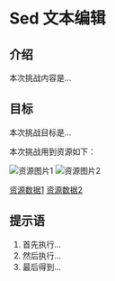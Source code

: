 # Sed 文本编辑

## 介绍

本次挑战内容是...

## 目标

本次挑战目标是...

本次挑战用到资源如下：

![资源图片1](https://www.shiyanlou.com/test1.png)
![资源图片2](https://www.shiyanlou.com/test2.jpg)

[资源数据1](https://www.shiyanlou.com/test1.tar.gz)
[资源数据2](https://www.shiyanlou.com/test2.tar.gz)

## 提示语

1. 首先执行...
1. 然后执行...
1. 最后得到...